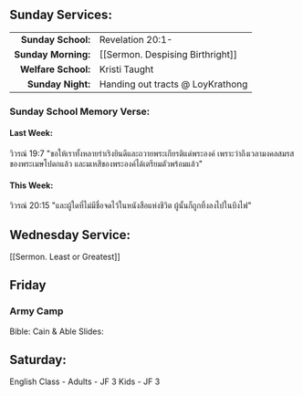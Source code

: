 ## Sunday Services:

| | |
| --:|:-- |
| **Sunday School:**  |	Revelation 20:1-
| **Sunday Morning:** |	[[Sermon. Despising Birthright]]
| **Welfare School:** |	Kristi Taught
| **Sunday Night:**   |  Handing out tracts @ LoyKrathong

### Sunday School Memory Verse:
#### Last Week: 
วิวรณ์ 19:7 "ขอให้เราทั้งหลายร่าเริงยินดีและถวายพระเกียรติแด่พระองค์ เพราะว่าถึงเวลามงคลสมรสของพระเมษโปดกแล้ว และมเหสีของพระองค์ได้เตรียมตัวพร้อมแล้ว"

#### This Week:
วิวรณ์ 20:15 "และผู้ใดที่ไม่มีชื่อจดไว้ในหนังสือแห่งชีวิต ผู้นั้นก็ถูกทิ้งลงไปในบึงไฟ"

## Wednesday Service:
[[Sermon. Least or Greatest]]

## Friday
### Army Camp
Bible: Cain & Able
Slides: 

## Saturday:
English Class - Adults - JF 3
                Kids - JF 3
